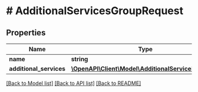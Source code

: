 # # AdditionalServicesGroupRequest

## Properties

Name | Type | Description | Notes
------------ | ------------- | ------------- | -------------
**name** | **string** |  | 
**additional_services** | [**\OpenAPI\Client\Model\AdditionalServiceRequest[]**](AdditionalServiceRequest.md) |  | 

[[Back to Model list]](../../README.md#documentation-for-models) [[Back to API list]](../../README.md#documentation-for-api-endpoints) [[Back to README]](../../README.md)


